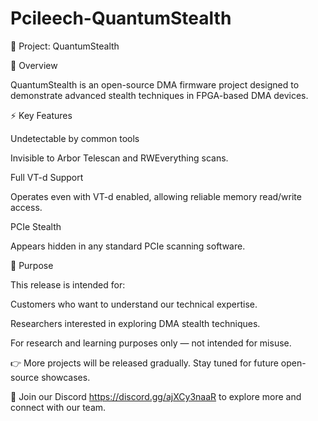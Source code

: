 # Pcileech-QuantumStealth

🚀 Project: QuantumStealth

🔎 Overview

QuantumStealth is an open-source DMA firmware project designed to demonstrate advanced stealth techniques in FPGA-based DMA devices.

⚡ Key Features

Undetectable by common tools

Invisible to Arbor Telescan and RWEverything scans.

Full VT-d Support

Operates even with VT-d enabled, allowing reliable memory read/write access.

PCIe Stealth

Appears hidden in any standard PCIe scanning software.

🎯 Purpose

This release is intended for:

Customers who want to understand our technical expertise.

Researchers interested in exploring DMA stealth techniques.

For research and learning purposes only — not intended for misuse.

👉 More projects will be released gradually. Stay tuned for future open-source showcases.

💬 Join our Discord https://discord.gg/ajXCy3naaR to explore more and connect with our team.
